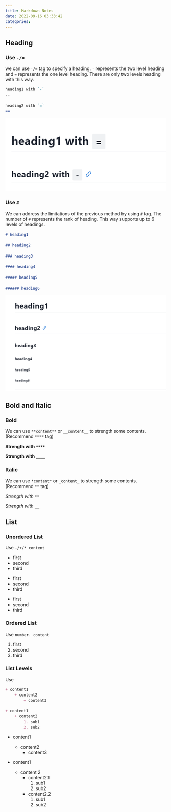 ```yaml
---
title: Markdown Notes
date: 2022-09-16 03:33:42
categories:
---
```


## Heading

### Use `-/=` 

we can use `-/=` tag to specify a heading. `-` represents the two level heading and `=` represents the one level heading. There are only two levels heading with this way.

```markdown
heading1 with `-`
--

heading2 with `=`
==
```

![Heading with -/= tags](bg/../../img/bg/MarkdownNotes/heading-levels1.png)

### Use `#`

We can address the limitations of the previous method by using `#` tag. The number of  `#` represents the rank of heading. This way supports up to 6 levels of headings.  

```markdown
# heading1 

## heading2

### heading3

#### heading4

##### heading5

###### heading6
```

![Heading with # tag](bg/../../img/bg/MarkdownNotes/heading-levels2.png)


## Bold and Italic

### Bold

We can use `**content**` or `__content__` to strength some contents. (Recommend `****` tag)

**Strength with `****`**  

__Strength with `____`__  

### Italic

We can use `*content*` or `_content_` to strength some contents. (Recommend `**` tag)

*Strength with `**`*  

_Strength with `__`_  

## List

### Unordered List

Use `-/+/* content`

- first
- second
- third

+ first
+ second
+ third

* first
* second
* third

### Ordered List

Use `number. content`

1. first
2. second
3. third

### List Levels

Use 
```markdown
+ content1
    + content2
        + content3

+ content1
    + content2
        1. sub1
        2. sub2
```

+ content1
    + content2
        + content3

+ content1
    + content 2
      + content2.1
          1. sub1
          2. sub2
      + content2.2
          1. sub1
          2. sub2